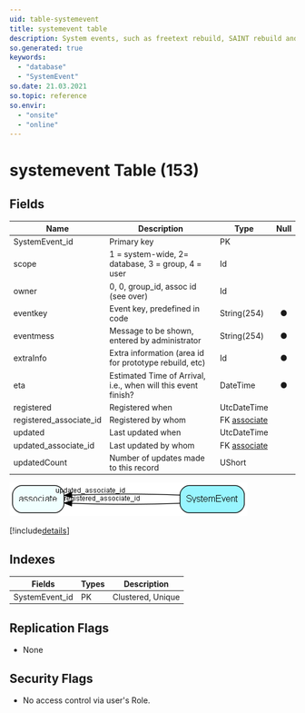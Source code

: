 ```yaml
---
uid: table-systemevent
title: systemevent table
description: System events, such as freetext rebuild, SAINT rebuild and such. Makes broadcasts to keep its siblings and clients updated. 
so.generated: true
keywords:
  - "database"
  - "SystemEvent"
so.date: 21.03.2021
so.topic: reference
so.envir:
  - "onsite"
  - "online"
---
```


# systemevent Table (153)

## Fields

| Name | Description | Type | Null |
|------|-------------|------|:----:|
|SystemEvent\_id|Primary key|PK| |
|scope|1 = system-wide, 2= database, 3 = group, 4 = user|Id| |
|owner|0, 0, group_id, assoc id (see over)|Id| |
|eventkey|Event key, predefined in code|String(254)|&#x25CF;|
|eventmess|Message to be shown, entered by administrator|String(254)|&#x25CF;|
|extraInfo|Extra information (area id for prototype rebuild, etc)|Id|&#x25CF;|
|eta|Estimated Time of Arrival, i.e., when will this event finish?|DateTime|&#x25CF;|
|registered|Registered when|UtcDateTime| |
|registered\_associate\_id|Registered by whom|FK [associate](associate.md)| |
|updated|Last updated when|UtcDateTime| |
|updated\_associate\_id|Last updated by whom|FK [associate](associate.md)| |
|updatedCount|Number of updates made to this record|UShort| |


![SystemEvent table relationship diagram](./media/SystemEvent.png)

[!include[details](./includes/SystemEvent.md)]

## Indexes

| Fields | Types | Description |
|--------|-------|-------------|
|SystemEvent\_id |PK |Clustered, Unique |

## Replication Flags

* None

## Security Flags

* No access control via user's Role.

